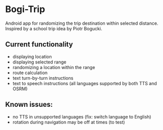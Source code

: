 # Bogi-Trip
Android app for randomizing the trip destination within selected distance. Inspired by a school trip idea by Piotr Bogucki.

## Current functionality
- displaying location
- displaying selected range
- randomizing a location within the range
- route calculation
- text turn-by-turn instructions
- text to speech instructions (all languages supported by both TTS and OSRM)


## Known issues:
- no TTS in unsupported languages (fix: switch language to English)
- rotation during navigation may be off at times (to test)
